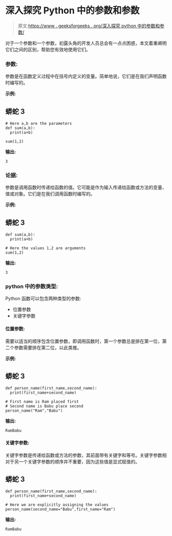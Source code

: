 # 深入探究 Python 中的参数和参数

> 原文:[https://www . geeksforgeeks . org/深入探究 python 中的参数和参数/](https://www.geeksforgeeks.org/deep-dive-into-parameters-and-arguments-in-python/)

对于一个参数和一个参数，初露头角的开发人员总会有一点点困惑，本文着重阐明它们之间的区别，帮助您有效地使用它们。

### 参数:

参数是在函数定义过程中在括号内定义的变量。简单地说，它们是在我们声明函数时编写的。

**示例:**

## 蟒蛇 3

```
# Here a,b are the parameters
def sum(a,b):
  print(a+b)

sum(1,2)
```

**输出:**

```
3

```

### **论据:**

参数是调用函数时传递给函数的值。它可能是作为输入传递给函数或方法的变量、值或对象。它们是在我们调用函数时编写的。

**示例:**

## 蟒蛇 3

```
def sum(a,b):
  print(a+b)

# Here the values 1,2 are arguments
sum(1,2)
```

**输出:**

```
3

```

### python 中的参数类型:

Python 函数可以包含两种类型的参数:

*   位置参数
*   关键字参数

#### 位置参数:

需要以适当的顺序包含位置参数，即调用函数时，第一个参数总是排在第一位，第二个参数需要排在第二位，以此类推。

**示例:**

## 蟒蛇 3

```
def person_name(first_name,second_name):
  print(first_name+second_name)

# First name is Ram placed first
# Second name is Babu place second
person_name("Ram","Babu")
```

**输出:**

```
RamBabu

```

#### 关键字参数:

关键字参数是传递给函数或方法的参数，其前面带有关键字和等号。关键字参数相对于另一个关键字参数的顺序并不重要，因为这些值是显式赋值的。

## 蟒蛇 3

```
def person_name(first_name,second_name):
  print(first_name+second_name)

# Here we are explicitly assigning the values 
person_name(second_name="Babu",first_name="Ram")
```

**输出:**

```
RamBabu

```